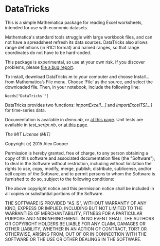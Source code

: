 DataTricks
==========

This is a simple Mathematica package for reading Excel worksheets,
intended for use with economic datasets.

Mathematica's standard tools struggle with large workbook files, and 
can not have a spreadsheet refresh its data sources.
DataTricks also allows range definitions (in R1C1 format) and named
ranges, so that range coordinates do not have to be hard-coded.

This package is experimental, so use at your own risk. If you discover
problems, please [file a bug report](https://github.com/kuperov/DataTricks/issues/new).

To install, download DataTricks.m to your computer and choose Install... from Mathematica’s File menu. Choose ‘File’ as the source, and select the downloaded file. Then, in your notebook, include the following line:

    Needs["DataTricks`"]

DataTricks provides two functions: _importExcel[...]_ and _importExcelTS[...]_ for time-series data.

Documentation is available in *demo.nb*, or [at this page](http://kuperov.github.io/DataTricks/).
Unit tests are available in *test_script.nb*, 
or [at this page](http://kuperov.github.io/DataTricks/test_script/index.html).



*The MIT License (MIT)*

Copyright (c) 2015 Alex Cooper

Permission is hereby granted, free of charge, to any person obtaining a copy
of this software and associated documentation files (the "Software"), to deal
in the Software without restriction, including without limitation the rights
to use, copy, modify, merge, publish, distribute, sublicense, and/or sell
copies of the Software, and to permit persons to whom the Software is
furnished to do so, subject to the following conditions:

The above copyright notice and this permission notice shall be included in all
copies or substantial portions of the Software.

THE SOFTWARE IS PROVIDED "AS IS", WITHOUT WARRANTY OF ANY KIND, EXPRESS OR
IMPLIED, INCLUDING BUT NOT LIMITED TO THE WARRANTIES OF MERCHANTABILITY,
FITNESS FOR A PARTICULAR PURPOSE AND NONINFRINGEMENT. IN NO EVENT SHALL THE
AUTHORS OR COPYRIGHT HOLDERS BE LIABLE FOR ANY CLAIM, DAMAGES OR OTHER
LIABILITY, WHETHER IN AN ACTION OF CONTRACT, TORT OR OTHERWISE, ARISING FROM,
OUT OF OR IN CONNECTION WITH THE SOFTWARE OR THE USE OR OTHER DEALINGS IN THE
SOFTWARE.
